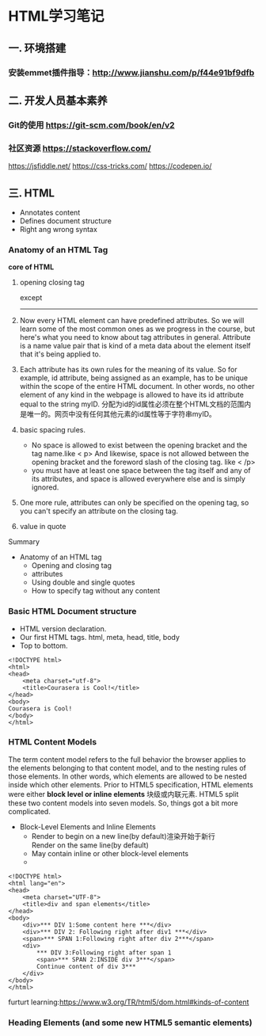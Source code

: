 HTML学习笔记
===

## 一. 环境搭建
### 安装emmet插件指导：http://www.jianshu.com/p/f44e91bf9dfb

## 二. 开发人员基本素养
### Git的使用 https://git-scm.com/book/en/v2
### 社区资源 https://stackoverflow.com/
https://jsfiddle.net/
https://css-tricks.com/
https://codepen.io/


## 三. HTML
* Annotates content
* Defines document structure
* Right ang wrong syntax

### Anatomy of an HTML Tag
**core of HTML**
1. opening closing tag <p></p> except<br><hr>
2. Now every HTML element can have predefined attributes. So we will learn some of the most common ones as we progress in the course, but here's what you need to know about tag attributes in general. Attribute is a name value pair that is kind of a meta data about the element itself that it's being applied to.
> <p id="myid"></p>


3.  Each attribute has its own rules for the meaning of its value. So for example, id attribute, being assigned as an example, has to be unique within the scope of the entire HTML document. In other words, no other element of any kind in the webpage is allowed to have its id attribute equal to the string myID. 分配为id的id属性必须在整个HTML文档的范围内是唯一的。网页中没有任何其他元素的id属性等于字符串myID。

4.  basic spacing rules.
    * No space is allowed to exist between the opening bracket and the tag name.like  < p> And likewise, space is not allowed between the opening bracket and the foreword slash of the closing tag. like < /p>
    *  you must have at least one space between the tag itself and any of its attributes, and space is allowed everywhere else and is simply ignored.

5.  One more rule, attributes can only be specified on the opening tag, so you can't specify an attribute on the closing tag.

6.  value in quote

Summary
* Anatomy of an HTML tag
  * Opening and closing tag
  * attributes
  * Using double and single quotes
  * How to specify tag without any content <p></p>


### Basic HTML Document structure
* HTML version declaration.
* Our first HTML tags. html, meta, head, title, body
* Top to bottom.

```
<!DOCTYPE html>
<html>
<head>
	<meta charset="utf-8">
	<title>Courasera is Cool!</title>
</head>
<body>
Courasera is Cool!
</body>
</html>
```

### HTML Content Models  
 The term content model refers to the full behavior the browser applies to the elements belonging to that content model, and to the nesting rules of those elements. In other words, which elements are allowed to be nested inside which other elements. Prior to HTML5 specification, HTML elements were either **block level or inline elements** 块级或内联元素. HTML5 split these two content models into seven models. So, things got a bit more complicated.
* Block-Level Elements and Inline Elements
  * Render to begin on a new line(by default)渲染开始于新行  
    Render on the same line(by default)
  * May contain inline or other block-level elements
  *
```
<!DOCTYPE html>
<html lang="en">
<head>
	<meta charset="UTF-8">
	<title>div and span elements</title>
</head>
<body>
	<div>*** DIV 1:Some content here ***</div>
	<div>*** DIV 2: Following right after div1 ***</div>
	<span>*** SPAN 1:Following right after div 2***</span>
	<div>
		*** DIV 3:Following right after span 1
		<span>*** SPAN 2:INSIDE div 3***</span>
		Continue content of div 3***
	</div>
</body>
</html>
```
furturt learning:https://www.w3.org/TR/html5/dom.html#kinds-of-content


###  Heading Elements (and some new HTML5 semantic elements)
